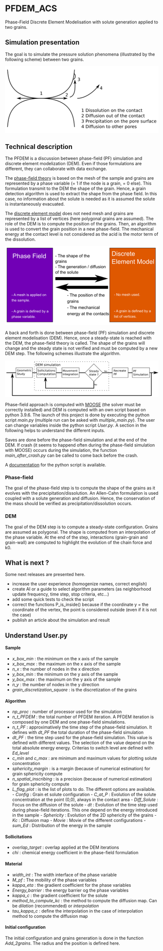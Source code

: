 # PFDEM_ACS

Phase-Field Discrete Element Modelisation with solute generation applied to two grains.

## Simulation presentation
The goal is to simulate the pressure solution phenomena (illustrated by the following scheme) between two grains.

![scheme of grain-grain interaction](image/PressureSolutionScheme_WB.png)

## Technical description
The PFDEM is a discussion between phase-field (PF) simulation and discrete element modelization (DEM). Even if those formulations are different, they can collaborate with data exchange.

The [phase-field theory](https://en.wikipedia.org/wiki/Phase-field_model) is based on the mesh of the sample and grains are represented by a phase variable (= 1 if the node is a grain, = 0 else). This formulation transmit to the DEM the shape of the grain. Hence, a grain detection algorithm is used to extract the shape from the phase field. In this case, no information about the solute is needed as it is assumed the solute is instantaneously evacuated.

The [discrete element model](https://en.wikipedia.org/wiki/Discrete_element_method) does not need mesh and grains are represented by a list of vertices (here polygonal grains are assumed). The role of the DEM is to compute the position of the grains. Then, an algorithm is used to convert the grain position in a new phase-field. The mechanical energy at the contact level is not considered as the acid is the motor term of the dissolution.

![scheme of grain-grain interaction](image/PFDEM_Exchange_Scheme_WB.png)

A back and forth is done between phase-field (PF) simulation and discrete element modelisation (DEM). Hence, once a steady-state is reached with the DEM, the phase-field theory is called. The shape of the grains will change and the steady state is not verified and must be computed by a new DEM step.
The following schemes illustrate the algorithm.

![scheme of grain-grain interaction](image/General_plan_WB.png)

Phase-field approach is computed with [MOOSE](https://github.com/idaholab/moose) (the solver must be correctly installed) and DEM is computed with an own script based on python 3.9.6. The launch of this project is done by executing the python script <i>main.py</i> (multiple run can be asked with <i>multiple_main.py</i>). The user can change variables inside the python script <i>User.py</i>. A section in the following helps to understand the different inputs.

Saves are done before the phase-field simulation and at the end of the DEM. If crash (it seems to happend often during the phase-field simulation with MOOSE) occurs during the simulation, the function <i>main_after_crash.py</i> can be called to come back before the crash.

A [documentation](https://alexsacmorane.github.io/pfdem_acs) for the python script is available.

### Phase-field
The goal of the phase-field step is to compute the shape of the grains as it evolves with the precipitation/dissolution.
An Allen-Cahn formulation is used coupled with a solute generation and diffusion. Hence, the conservation of the mass should be verified as precipitation/dissolution occurs.

### DEM
The goal of the DEM step is to compute a steady-state configuration. Grains are assumed as polygonal. The shape is computed from an interpolation of the phase variable. At the end of the step, interactions (grain-grain and grain-wall) are computed to highlight the evolution of the chain force and k0.

## What is next ?
Some next releases are presented here.

- increase the user experience (homogenize names, correct english)
- create AI or a guide to select algorithm parameters (as neighborhood update frequency, time step, stop criteria, etc...)
- add some quick tests to check the script
- correct the functions P_is_inside() because if the coordinate y = the coordinate of the vertex, the point is considered outside (even  if it is not the case)
- publish an article about the simulation and result

## Understand User.py

#### Sample

- <i>x_box_min</i> : the minimum on the x axis of the sample
- <i>x_box_max</i> : the maximum on the x axis of the sample
- <i>n_x</i> : the number of nodes in the x direction
- <i>y_box_min</i> : the minimum on the y axis of the sample
- <i>y_box_max</i> : the maximum on the y axis of the sample
- <i>n_y</i> : the number of nodes in the y direction
- <i>grain_discretization_square</i> : is the discretization of the grains

#### Algorithm

- <i>np_proc</i> : number of processor used for the simulation
- <i>n_t_PFDEM</i> : the total number of PFDEM iteration. A PFDEM iteration is composed by one DEM and one phase-field simulations.
- <i>n_t_PF</i> : approximatively the time step of the phase-field simulation. It defines with <i>dt_PF</i> the total duration of the phase-field simulation
- <i>dt_PF</i> : the time step used for the phase-field simulation. This value is defined with different values. The selection of the value depend on the total absolute energy energy. Criterias to switch level are defined with <i>Ed_level</i>
- <i>c_min</i> and <i>c_max</i> : are minimum and maximum values for plotting solute concentration 
- <i>sphericity_margin</i> : is a margin (because of numerical estimation) for grain sphericity compute
- <i>n_spatial_inscribing</i> : is a precision (because of numerical estimation) for grain sphericity compute
- <i>L_flag_plot</i> : is the list of plots to do. The different options are available.
                      - <i>Config</i> : Grain et solute configuration
                      - <i>C_at_P</i> : Evolution of the solute concentration at the point (0,0), always in the contact area
                      - <i>Diff_Solute</i> : Focus on the diffusion of the solute
                      - <i>dt</i> : Evolution of the time step used during phase-field iterations. This one depend on the energy introduced in the sample
                      - <i>Sphericity</i> : Evolution of the 2D sphericity of the grains
                      - <i>Kc</i> : Diffusion map
                      - <i>Movie</i> : Movie of the different configurations
                      - <i>sum_Ed</i> : Distribution of the energy in the sample

#### Sollicitations

- <i>overlap_target</i> : overlap applied at the DEM iterations
- <i>chi</i> : chemical energy coefficient in the phase-field formulation

#### Material

- <i>width_int</i> : The width interface of the phase variable
- <i>M_pf</i> : The mobility of the phase variables
- <i>kappa_eta</i> : the gradient coefficient for the phase variables
- <i>Energy_barrier</i> : the energy barrier og the phase variables
- <i>kappa_c</i> : the gradient coefficient for the solute
- <i>method_to_compute_kc</i> : the method to compute the diffusion map. Can be <i>dilation</i> (recommended) or <i>interpolation</i>
- <i>tau_kappa_c</i> : define the interpolation in the case of interpolation method to compute the diffusion map

#### Initial configuration

The initial configuration and grains generation is done in the function <i>Add_2grains</i>. The radius and the position is defined here.
